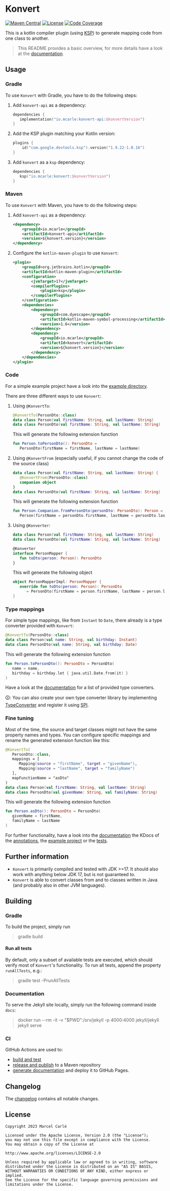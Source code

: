 # Konvert

[![Maven Central][maven-image]][maven-url]
[![License][license-image]](LICENSE)
[![Code Coverage][codecov-image]][codecov-url]

This is a kotlin compiler plugin (using [KSP](https://github.com/google/ksp)) to generate mapping code from one class to another.

> This README provides a basic overview, for more details have a look at the [documentation](https://mcarleio.github.io/konvert).

## Usage

### Gradle

To use `Konvert` with Gradle, you have to do the following steps:

1. Add `konvert-api` as a dependency:
   ```kotlin
   dependencies {
      implementation("io.mcarle:konvert-api:$konvertVersion")
   }
   ```

2. Add the KSP plugin matching your Kotlin version:
   ```kotlin
   plugins {
       id("com.google.devtools.ksp").version("1.9.22-1.0.16")
   }
   ```

3. Add `konvert` as a `ksp` dependency:
   ```kotlin
   dependencies {
      ksp("io.mcarle:konvert:$konvertVersion")
   }
   ```

### Maven

To use `Konvert` with Maven, you have to do the following steps:

1. Add `konvert-api` as a dependency:
   ```xml
   <dependency>
       <groupId>io.mcarle</groupId>
       <artifactId>konvert-api</artifactId>
       <version>${konvert.version}</version>
   </dependency>
   ```

2. Configure the `kotlin-maven-plugin` to use `Konvert`:
   ```xml
   <plugin>
       <groupId>org.jetbrains.kotlin</groupId>
       <artifactId>kotlin-maven-plugin</artifactId>
       <configuration>
           <jvmTarget>17</jvmTarget>
           <compilerPlugins>
               <plugin>ksp</plugin>
           </compilerPlugins>
       </configuration>
       <dependencies>
           <dependency>
               <groupId>com.dyescape</groupId>
               <artifactId>kotlin-maven-symbol-processing</artifactId>
               <version>1.6</version>
           </dependency>
           <dependency>
               <groupId>io.mcarle</groupId>
               <artifactId>konvert</artifactId>
               <version>${konvert.version}</version>
           </dependency>
       </dependencies>
   </plugin>
   ```

### Code

For a simple example project have a look into the [example directory](example).

There are three different ways to use `Konvert`:

1. Using `@KonvertTo`:
   ```kotlin
   @KonvertTo(PersonDto::class)
   data class Person(val firstName: String, val lastName: String)
   data class PersonDto(val firstName: String, val lastName: String)
   ```
   This will generate the following extension function
   ```kotlin
   fun Person.toPersonDto(): PersonDto =
      PersonDto(firstName = firstName, lastName = lastName)
   ```

2. Using `@KonvertFrom` (especially useful, if you cannot change the code of the source class)
   ```kotlin
   data class Person(val firstName: String, val lastName: String) {
      @KonvertFrom(PersonDto::class)
      companion object
   }
   data class PersonDto(val firstName: String, val lastName: String)
   ```
   This will generate the following extension function
   ```kotlin
   fun Person.Companion.fromPersonDto(personDto: PersonDto): Person =
      Person(firstName = personDto.firstName, lastName = personDto.lastName)
   ```

3. Using `@Konverter`:
   ```kotlin
   data class Person(val firstName: String, val lastName: String)
   data class PersonDto(val firstName: String, val lastName: String)

   @Konverter
   interface PersonMapper {
      fun toDto(person: Person): PersonDto
   }
   ```
   This will generate the following object
   ```kotlin
   object PersonMapperImpl: PersonMapper {
      override fun toDto(person: Person): PersonDto
         = PersonDto(firstName = person.firstName, lastName = person.lastName)
   }
   ```

### Type mappings

For simple type mappings, like from `Instant` to `Date`, there already is a type converter provided with `Konvert`:

```kotlin
@KonvertTo(PersonDto::class)
data class Person(val name: String, val birthday: Instant)
data class PersonDto(val name: String, val birthday: Date)
```

This will generate the following extension function

```kotlin
fun Person.toPersonDto(): PersonDto = PersonDto(
   name = name,
   birthday = birthday.let { java.util.Date.from(it) }
)
```

Have a look at the [documentation](https://mcarleio.github.io/konvert/typeconverter/) for a list of provided type converters.

🛈: You can also create your own type converter library by
implementing [TypeConverter](converter-api/src/main/kotlin/io/mcarle/konvert/converter/api/TypeConverter.kt) and register it
using [SPI](https://en.wikipedia.org/wiki/Service_provider_interface).

### Fine tuning

Most of the time, the source and target classes might not have the same property names and types.
You can configure specific mappings and rename the generated extension function like this:

```kotlin
@KonvertTo(
   PersonDto::class,
   mappings = [
      Mapping(source = "firstName", target = "givenName"),
      Mapping(source = "lastName", target = "familyName")
   ],
   mapFunctionName = "asDto"
)
data class Person(val firstName: String, val lastName: String)
data class PersonDto(val givenName: String, val familyName: String)
```

This will generate the following extension function

```kotlin
fun Person.asDto(): PersonDto = PersonDto(
   givenName = firstName,
   familyName = lastName
)
```

For further functionality, have a look into
the [documentation](https://mcarleio.github.io/konvert/)
the KDocs of the [annotations](annotations/src/main/kotlin/io/mcarle/konvert/api),
the [example project](example/src/main/kotlin/io/mcarle/konvert/example)
or the [tests](processor/src/test/kotlin/io/mcarle/konvert/processor).

## Further information

* `Konvert` is primarily compiled and tested with JDK >=17. It should also work with anything below JDK 17, but is not guaranteed to.
* `Konvert` is able to convert classes from and to classes written in Java (and probably also in other JVM languages).

## Building

### Gradle

To build the project, simply run

> gradle build

#### Run all tests

By default, only a subset of available tests are executed, which should verify most of `Konvert`'s functionality.
To run all tests, append the property `runAllTests`, e.g.:

> gradle test -PrunAllTests

### Documentation

To serve the Jekyll site locally, simply run the following command inside `docs`:

> docker run --rm -it -v "$PWD":/srv/jekyll -p 4000:4000 jekyll/jekyll jekyll serve

### CI

GitHub Actions are used to:

* [build and test](.github/workflows/build.yml)
* [release and publish](.github/workflows/release.yml) to a Maven repository
* [generate documentation](.github/workflows/pages.yml) and deploy it to GitHub Pages.

## Changelog

The [changelog](CHANGELOG.md) contains all notable changes.

## License

    Copyright 2023 Marcel Carlé

    Licensed under the Apache License, Version 2.0 (the "License");
    you may not use this file except in compliance with the License.
    You may obtain a copy of the License at

    http://www.apache.org/licenses/LICENSE-2.0

    Unless required by applicable law or agreed to in writing, software
    distributed under the License is distributed on an "AS IS" BASIS,
    WITHOUT WARRANTIES OR CONDITIONS OF ANY KIND, either express or implied.
    See the License for the specific language governing permissions and
    limitations under the License.


[maven-image]: https://img.shields.io/maven-central/v/io.mcarle/konvert.svg
[maven-url]: https://central.sonatype.com/artifact/io.mcarle/konvert/
[license-image]: https://img.shields.io/github/license/mcarleio/konvert.svg
[codecov-image]: https://img.shields.io/codecov/c/github/mcarleio/konvert.svg
[codecov-url]: https://codecov.io/gh/mcarleio/konvert
